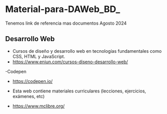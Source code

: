 # Material-para-DAWeb_BD_
Tenemos link de referencia mas documentos Agosto 2024

## Desarrollo Web
- Cursos de diseño y desarrollo web en tecnologías fundamentales como CSS, HTML y JavaScript.
- https://www.eniun.com/cursos-diseno-desarrollo-web/

-Codepen
- https://codepen.io/

- Esta web contiene materiales curriculares (lecciones, ejercicios, exámenes, etc)
- https://www.mclibre.org/
